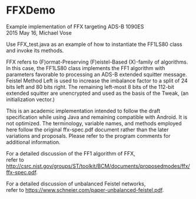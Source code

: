 # FFXDemo
Example implementation of FFX targeting ADS-B 1090ES
<BR>2015 May 16, Michael Vose

Use FFX_test.java as an example of how to instantiate the FF1LS80 class and invoke its methods.

FFX refers to (F)ormat-Preserving (F)eistel-Based (X)-family of algorithms. In this case, the FF1LS80 class implements the FF1 algorithm with parameters favorable to processing an ADS-B extended squitter message. Feistel Method Left is used to increase the imbalance factor to a split of 24 bits left and 80 bits right. The remaining left-most 8 bits of the 112-bit extended squitter are unencrypted and used as the basis of the Tweak, (an initialization vector.)

This is an academic implementation intended to follow the draft specification while using Java and remaining compatible with Android. It is not optimized. The terminology, variable names, and methods employed here follow the original ffx-spec.pdf document rather than the later variations and proposals. Please refer to the program comments for additional information.

For a detailed discussion of the FF1 algorithm of FFX, 
<BR>refer to http://csrc.nist.gov/groups/ST/toolkit/BCM/documents/proposedmodes/ffx/ffx-spec.pdf.

For a detailed discussion of unbalanced Feistel networks, 
<BR>refer to https://www.schneier.com/paper-unbalanced-feistel.pdf.
